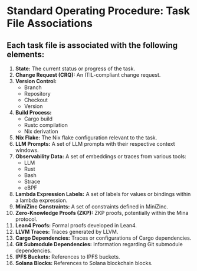 # Standard Operating Procedure: Task File Associations

## Each task file is associated with the following elements:

1.  **State:** The current status or progress of the task.
2.  **Change Request (CRQ):** An ITIL-compliant change request.
3.  **Version Control:**
    *   Branch
    *   Repository
    *   Checkout
    *   Version
4.  **Build Process:**
    *   Cargo build
    *   Rustc compilation
    *   Nix derivation
5.  **Nix Flake:** The Nix flake configuration relevant to the task.
6.  **LLM Prompts:** A set of LLM prompts with their respective context windows.
7.  **Observability Data:** A set of embeddings or traces from various tools:
    *   LLM
    *   Rust
    *   Bash
    *   Strace
    *   eBPF
8.  **Lambda Expression Labels:** A set of labels for values or bindings within a lambda expression.
9.  **MiniZinc Constraints:** A set of constraints defined in MiniZinc.
10. **Zero-Knowledge Proofs (ZKP):** ZKP proofs, potentially within the Mina protocol.
11. **Lean4 Proofs:** Formal proofs developed in Lean4.
12. **LLVM Traces:** Traces generated by LLVM.
13. **Cargo Dependencies:** Traces or configurations of Cargo dependencies.
14. **Git Submodule Dependencies:** Information regarding Git submodule dependencies.
15. **IPFS Buckets:** References to IPFS buckets.
16. **Solana Blocks:** References to Solana blockchain blocks.